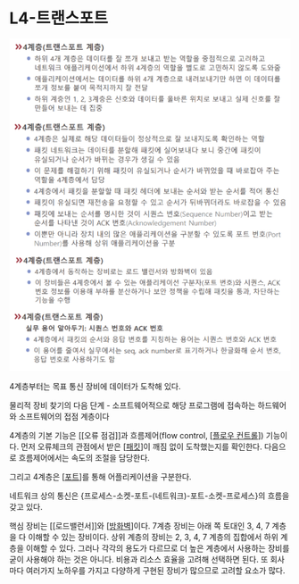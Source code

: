 # L4-트랜스포트


![트랜스포트 계층 자료](../attachments/2022-09-15-16-43-57.png)

4계층부터는 목표 통신 장비에 데이터가 도착해 있다.  

물리적 장비 찾기의 다음 단계 - 소프트웨어적으로 해당 프로그램에 접속하는 하드웨어와 소프트웨어의 접점 계층이다  

4계층의 기본 기능은 [[오류 점검]]과 흐름제어(flow control, [[플로우 컨트롤]]) 기능이다. 먼저 오류체크의 관점에서 받은 [[패킷]]이 깨짐 없이 도착했는지를 확인한다. 다음으로 흐름제어에서는 속도의 조절을 담당한다.  

그리고 4계층은 [[포트]]를 통해 어플리케이션을 구분한다. 
  
네트워크 상의 통신은 {프로세스-소켓-포트-(네트워크)-포트-소켓-프로세스}의 흐름을 갖고 있다.  

핵심 장비는 [[로드밸런서]]와 [[방화벽]]이다. 7계층 장비는 아래 쪽 토대인 3, 4, 7 계층을 다 이해할 수 있는 장비이다. 상위 계층의 장비는 2, 3, 4, 7 계층의 집합에서 하위 계층을 이해할 수 있다. 그러나 각각의 용도가 다르므로 더 높은 계층에서 사용하는 장비를 굳이 사용해야 하는 것은 아니다. 비용과 리소스 효율을 고려해 선택하면 된다. 또 회사마다 여러가지 노하우를 가지고 다양하게 구현된 장비가 많으므로 고려할 요소가 많다.  

[//begin]: # "Autogenerated link references for markdown compatibility"
[플로우 컨트롤]: <플로우 컨트롤.md> "플로우 컨트롤"
[패킷]: 패킷.md "패킷"
[포트]: 포트.md "포트"
[방화벽]: 방화벽.md "방화벽"
[//end]: # "Autogenerated link references"